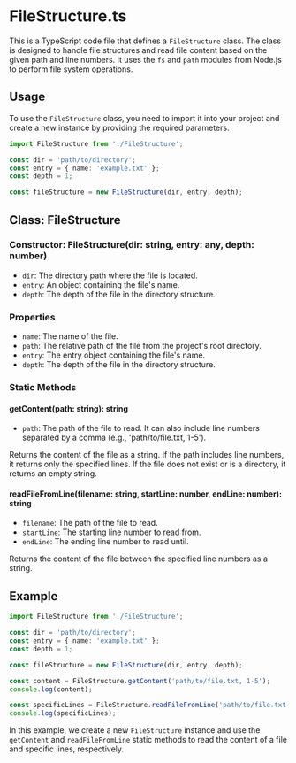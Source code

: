 # FileStructure.ts

This is a TypeScript code file that defines a `FileStructure` class. The class is designed to handle file structures and read file content based on the given path and line numbers. It uses the `fs` and `path` modules from Node.js to perform file system operations.

## Usage

To use the `FileStructure` class, you need to import it into your project and create a new instance by providing the required parameters.

```typescript
import FileStructure from './FileStructure';

const dir = 'path/to/directory';
const entry = { name: 'example.txt' };
const depth = 1;

const fileStructure = new FileStructure(dir, entry, depth);
```

## Class: FileStructure

### Constructor: FileStructure(dir: string, entry: any, depth: number)

- `dir`: The directory path where the file is located.
- `entry`: An object containing the file's name.
- `depth`: The depth of the file in the directory structure.

### Properties

- `name`: The name of the file.
- `path`: The relative path of the file from the project's root directory.
- `entry`: The entry object containing the file's name.
- `depth`: The depth of the file in the directory structure.

### Static Methods

#### getContent(path: string): string

- `path`: The path of the file to read. It can also include line numbers separated by a comma (e.g., 'path/to/file.txt, 1-5').

Returns the content of the file as a string. If the path includes line numbers, it returns only the specified lines. If the file does not exist or is a directory, it returns an empty string.

#### readFileFromLine(filename: string, startLine: number, endLine: number): string

- `filename`: The path of the file to read.
- `startLine`: The starting line number to read from.
- `endLine`: The ending line number to read until.

Returns the content of the file between the specified line numbers as a string.

## Example

```typescript
import FileStructure from './FileStructure';

const dir = 'path/to/directory';
const entry = { name: 'example.txt' };
const depth = 1;

const fileStructure = new FileStructure(dir, entry, depth);

const content = FileStructure.getContent('path/to/file.txt, 1-5');
console.log(content);

const specificLines = FileStructure.readFileFromLine('path/to/file.txt', 1, 5);
console.log(specificLines);
```

In this example, we create a new `FileStructure` instance and use the `getContent` and `readFileFromLine` static methods to read the content of a file and specific lines, respectively.
